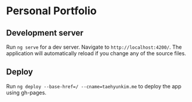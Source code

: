 # Personal Portfolio

## Development server

Run `ng serve` for a dev server. Navigate to `http://localhost:4200/`. The application will automatically reload if you change any of the source files.

## Deploy

Run `ng deploy --base-href=/ --cname=taehyunkim.me` to deploy the app using gh-pages.